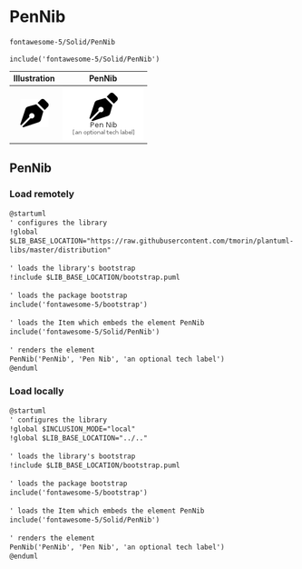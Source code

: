 # PenNib


```text
fontawesome-5/Solid/PenNib
```

```text
include('fontawesome-5/Solid/PenNib')
```



| Illustration | PenNib |
| :---: | :---: |
| ![illustration for Illustration](../../fontawesome-5/Solid/PenNib.png) | ![illustration for PenNib](../../fontawesome-5/Solid/PenNib.Local.png) |




## PenNib

### Load remotely
```plantuml
@startuml
' configures the library
!global $LIB_BASE_LOCATION="https://raw.githubusercontent.com/tmorin/plantuml-libs/master/distribution"

' loads the library's bootstrap
!include $LIB_BASE_LOCATION/bootstrap.puml

' loads the package bootstrap
include('fontawesome-5/bootstrap')

' loads the Item which embeds the element PenNib
include('fontawesome-5/Solid/PenNib')

' renders the element
PenNib('PenNib', 'Pen Nib', 'an optional tech label')
@enduml
```

### Load locally
```plantuml
@startuml
' configures the library
!global $INCLUSION_MODE="local"
!global $LIB_BASE_LOCATION="../.."

' loads the library's bootstrap
!include $LIB_BASE_LOCATION/bootstrap.puml

' loads the package bootstrap
include('fontawesome-5/bootstrap')

' loads the Item which embeds the element PenNib
include('fontawesome-5/Solid/PenNib')

' renders the element
PenNib('PenNib', 'Pen Nib', 'an optional tech label')
@enduml
```

